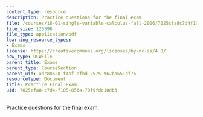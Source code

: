 ```yaml
---
content_type: resource
description: Practice questions for the final exam.
file: /courses/18-01-single-variable-calculus-fall-2006/7025cfa8c7d4f105856a70f9fdc10db3_prfinal.pdf
file_size: 126598
file_type: application/pdf
learning_resource_types:
- Exams
license: https://creativecommons.org/licenses/by-nc-sa/4.0/
ocw_type: OCWFile
parent_title: Exams
parent_type: CourseSection
parent_uid: adc88628-f4af-afbd-2575-962ba651df76
resourcetype: Document
title: Practice Final Exam
uid: 7025cfa8-c7d4-f105-856a-70f9fdc10db3
---
```

Practice questions for the final exam.